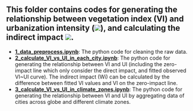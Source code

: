 ## This folder contains codes for generating the relationship between vegetation index (VI) and urbanization intensity (![](http://latex.codecogs.com/gif.latex?\\beta)), and calculating the indirect impact ![](http://latex.codecogs.com/gif.latex?\\omega_i).

- [**1_data_preprocess.ipynb**](https://github.com/zlxy9892/Global_Urbanization_Impacts_on_Vegetation/blob/main/generate_vi_ui_relationship/1_data_preprocess.ipynb): The python code for cleaning the raw data.
- [**2_calculate_VI_vs_UI_in_each_city.ipynb**](https://github.com/zlxy9892/Global_Urbanization_Impacts_on_Vegetation/blob/main/generate_vi_ui_relationship/2_calculate_VI_vs_UI_in_each_city.ipynb): The python code for generating the relationship between VI and UI (including the zero-impact line which only consider the direct impact, and fitted observed VI~UI curve). The indirect impact (Wi) can be calculated by the difference between fitted VI values and VI on the zero-impact line.
- [**3_calculate_VI_vs_UI_in_climate_zones.ipynb**](https://github.com/zlxy9892/Global_Urbanization_Impacts_on_Vegetation/blob/main/generate_vi_ui_relationship/3_calculate_VI_vs_UI_in_climate_zones.ipynb): The python code for generating the relationship between VI and UI by aggregating data of cities across globe and different climate zones.
